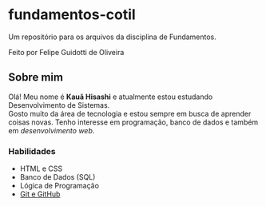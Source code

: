 # fundamentos-cotil
Um repositório para os arquivos da disciplina de Fundamentos.

Feito por Felipe Guidotti de Oliveira

## Sobre mim
Olá! Meu nome é **Kauã Hisashi** e atualmente estou estudando Desenvolvimento de Sistemas.  
Gosto muito da área de tecnologia e estou sempre em busca de aprender coisas novas. Tenho interesse em programação, banco de dados e também em *desenvolvimento web*. 

### Habilidades
- HTML e CSS  
- Banco de Dados (SQL)  
- Lógica de Programação  
- [Git e GitHub](https://github.com)